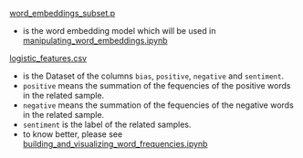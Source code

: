 [word_embeddings_subset.p](word_embeddings_subset.p) 
- is the word embedding model which will be used in [manipulating_word_embeddings.ipynb](../manipulating_word_embeddings.ipynb)

[logistic_features.csv](logistic_features.csv)
- is the Dataset of the columns `bias`, `positive`, `negative` and `sentiment`.
- `positive` means the summation of the fequencies of the positive words in the related sample.
- `negative` means the summation of the fequencies of the negative words in the related sample.
- `sentiment` is the label of the related samples.
- to know better, please see [building_and_visualizing_word_frequencies.ipynb](../building_and_visualizing_word_frequencies.ipynb)
